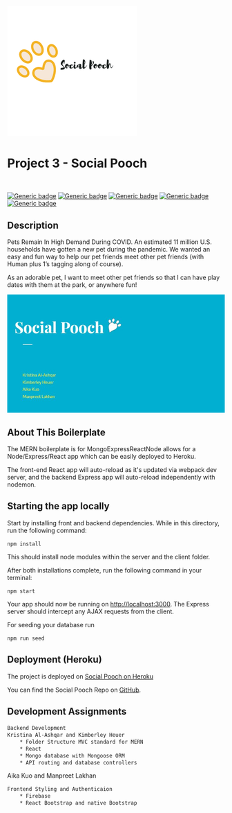 # ![Image of logo](client/logomed.png) 

# Project 3 - Social Pooch 

<br>

[![Generic badge](https://img.shields.io/badge/Made%20with-React-blue.svg)](https://shields.io/)
[![Generic badge](https://img.shields.io/badge/Made%20with-JAVASCRIPT-yellow.svg)](https://shields.io/)
[![Generic badge](https://img.shields.io/badge/Using-Mongo-green.svg)](https://shields.io/)
[![Generic badge](https://img.shields.io/badge/Using-ReactBootstrap-orange.svg)](https://shields.io/)
[![Generic badge](https://img.shields.io/badge/Authentication-Firebase-red.svg)](https://shields.io/)

## Description 

Pets Remain In High Demand During COVID. An estimated 11 million U.S. households have gotten a new pet during the pandemic. 
We wanted an easy and fun way to  help our pet friends meet other pet friends (with Human plus 1’s tagging along of course). 

As an adorable pet, I want to meet other pet friends so that I can have play dates with them at the park, or anywhere fun! 

![Social Pooch](client/SocialPooch.JPG)


## About This Boilerplate

The MERN boilerplate is for MongoExpressReactNode allows for a Node/Express/React app which can be easily deployed to Heroku.

The front-end React app will auto-reload as it's updated via webpack dev server, and the backend Express app will auto-reload independently with nodemon.

## Starting the app locally

Start by installing front and backend dependencies. While in this directory, run the following command:

```
npm install
```

This should install node modules within the server and the client folder.

After both installations complete, run the following command in your terminal:

```
npm start
```

Your app should now be running on <http://localhost:3000>. The Express server should intercept any AJAX requests from the client.

For seeding your database run

``` 
npm run seed
```

## Deployment (Heroku)

The project is deployed on [Social Pooch on Heroku](https://secure-fjord-72458.herokuapp.com/findpetfriends)

You can find the Social Pooch Repo on [GitHub](https://github.com/mklakhan/social-pooch).

## Development Assignments


```
Backend Development
Kristina Al-Ashqar and Kimberley Heuer
    * Folder Structure MVC standard for MERN
    * React
    * Mongo database with Mongoose ORM
    * API routing and database controllers
```

Aika Kuo and Manpreet Lakhan
```
Frontend Styling and Authenticaion
    * Firebase
    * React Bootstrap and native Bootstrap
```
